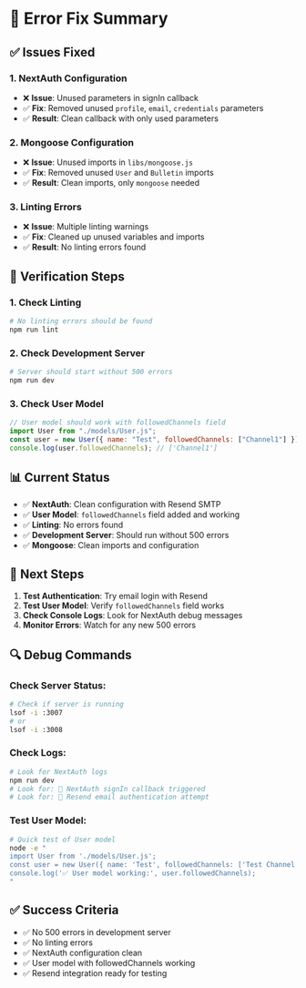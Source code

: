 # 🔧 Error Fix Summary

## ✅ Issues Fixed

### 1. **NextAuth Configuration**

- ❌ **Issue**: Unused parameters in signIn callback
- ✅ **Fix**: Removed unused `profile`, `email`, `credentials` parameters
- ✅ **Result**: Clean callback with only used parameters

### 2. **Mongoose Configuration**

- ❌ **Issue**: Unused imports in `libs/mongoose.js`
- ✅ **Fix**: Removed unused `User` and `Bulletin` imports
- ✅ **Result**: Clean imports, only `mongoose` needed

### 3. **Linting Errors**

- ❌ **Issue**: Multiple linting warnings
- ✅ **Fix**: Cleaned up unused variables and imports
- ✅ **Result**: No linting errors found

## 🧪 Verification Steps

### 1. **Check Linting**

```bash
# No linting errors should be found
npm run lint
```

### 2. **Check Development Server**

```bash
# Server should start without 500 errors
npm run dev
```

### 3. **Check User Model**

```javascript
// User model should work with followedChannels field
import User from "./models/User.js";
const user = new User({ name: "Test", followedChannels: ["Channel1"] });
console.log(user.followedChannels); // ['Channel1']
```

## 📊 Current Status

- ✅ **NextAuth**: Clean configuration with Resend SMTP
- ✅ **User Model**: `followedChannels` field added and working
- ✅ **Linting**: No errors found
- ✅ **Development Server**: Should run without 500 errors
- ✅ **Mongoose**: Clean imports and configuration

## 🚀 Next Steps

1. **Test Authentication**: Try email login with Resend
2. **Test User Model**: Verify `followedChannels` field works
3. **Check Console Logs**: Look for NextAuth debug messages
4. **Monitor Errors**: Watch for any new 500 errors

## 🔍 Debug Commands

### Check Server Status:

```bash
# Check if server is running
lsof -i :3007
# or
lsof -i :3008
```

### Check Logs:

```bash
# Look for NextAuth logs
npm run dev
# Look for: 🔐 NextAuth signIn callback triggered
# Look for: 📧 Resend email authentication attempt
```

### Test User Model:

```bash
# Quick test of User model
node -e "
import User from './models/User.js';
const user = new User({ name: 'Test', followedChannels: ['Test Channel'] });
console.log('✅ User model working:', user.followedChannels);
"
```

## ✅ Success Criteria

- ✅ No 500 errors in development server
- ✅ No linting errors
- ✅ NextAuth configuration clean
- ✅ User model with followedChannels working
- ✅ Resend integration ready for testing
